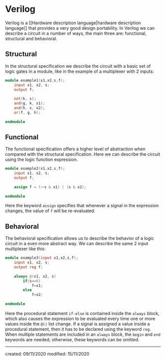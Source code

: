 # Verilog
Verilog is a [[Hardware description language|hardware description language]] that provides a very good design portability. In Verilog we can describe a circuit in a number of ways, the main three are: functional, structural and behavioral.
## Structural
In the structural specification we describe the circuit with a basic set of logic gates in a module, like in the example of a multiplexer with 2 inputs:
```verilog
module example1(x1,x2,s,f);
	input x1, x2, s;
	output f;
	
	not(k, s);
	and(g, k, x1);
	and(h, s, x2);
	or(f, g, h);
	
endmodule
```

## Functional
The functional specification offers a higher level of abstraction when compared with the structural specification. Here we can describe the circuit using the logic function expression.
```verilog
module example2(x1,x2,s,f);
	input x1, x2, s;
	output f;
	
	assign f = (⁓s & x1) | (s & x2);
	
endmodule
```

Here the keyword `assign` specifies that whenever a signal in the expression changes, the value of `f` will be re-evaluated.

## Behavioral
The behavioral specification allows us to describe the behavior of a logic circuit in a even more abstract way. We can describe the same 2 input multiplexer like this:
```verilog
module example3(input x1,x2,s,f);
	input x1, x2, s;
	output reg f;
	
	always @(x1, x2, s)	
		if(s==0)
			f=x1;
		else
			f=x2;
		
endmodule
```

Here the procedural statement `if-else` is contained inside the `always` block, which also causes the expression to be evaluated every time one or more values inside the `@()` list change. If a signal is assigned a value inside a procedural statement, then it has to be declared using the keyword `reg`. 
When multiple statements are included in an `always` block, the `begin` and `end` keywords are needed; otherwise, these keywords can be omitted.

---

created: 09/11/2020
modified: 15/11/2020